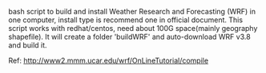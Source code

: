bash script to build and install Weather Research and Forecasting (WRF) in one computer, install type is recommend one in official document. 
This script works with redhat/centos, need about 100G space(mainly geography shapefile).
It will create a folder 'buildWRF' and auto-download WRF v3.8 and build it.


Ref: http://www2.mmm.ucar.edu/wrf/OnLineTutorial/compile

